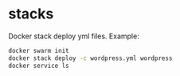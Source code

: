 # stacks

Docker stack deploy yml files. Example:

```bash
docker swarm init
docker stack deploy -c wordpress.yml wordpress
docker service ls
```
